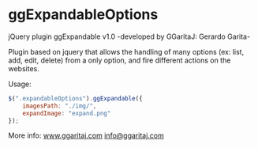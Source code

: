 # ggExpandableOptions

jQuery plugin ggExpandable v1.0
-developed by GGaritaJ: Gerardo Garita-

Plugin based on jquery that allows the handling of many options (ex: list, add, edit, delete) from a only option, and fire different actions on the websites.

Usage:
```javascript
$(".expandableOptions").ggExpandable({
    imagesPath: "./img/",
    expandImage: "expand.png"
});
```
More info: www.ggaritaj.com info@ggaritaj.com
